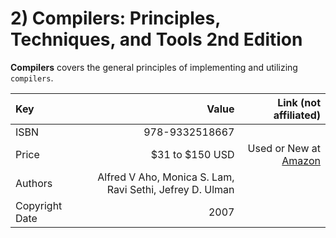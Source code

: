 # 2) Compilers: Principles, Techniques, and Tools 2nd Edition

**Compilers** covers the general principles of implementing and utilizing `compilers`.

| Key   |           Value |                                                                                               Link (not affiliated) |
|:------|----------------:|--------------------------------------------------------------------------------------------------------------------:|
| ISBN  |  978-9332518667 |                                                                                                                     |
| Price | $31 to $150 USD | Used or New at [Amazon](https://www.amazon.com/Compilers-Principles-Techniques-International-Economy/dp/9332518661) |
| Authors | Alfred V Aho, Monica S. Lam, Ravi Sethi, Jefrey D. Ulman |                                                                                                                     |
| Copyright Date | 2007 |                                                                                                                     | 
